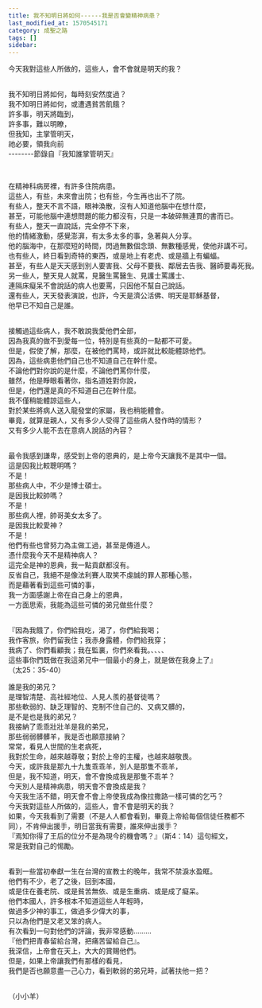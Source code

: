 ```yaml
---
title: 我不知明日將如何------我是否會變精神病患？
last_modified_at: 1570545171
category: 成聖之路
tags: []
sidebar: 
---
```


<p>今天我對這些人所做的，這些人，會不會就是明天的我？</p>
<p><br/>
我不知明日將如何，每時刻安然度過？<br/>
我不知明日將如何，或遭遇貧苦飢餓？<br/>
許多事，明天將臨到，<br/>
許多事，難以明瞭，<br/>
但我知，主掌管明天，<br/>
祂必要，領我向前<br/>
--------節錄自『我知誰掌管明天』</p>
<p> </p>
<p>在精神科病房裡，有許多住院病患。<br/>
這些人，有些，未來會出院；也有些，今生再也出不了院。<br/>
有些人，整天不言不語，眼神渙散，沒有人知道他腦中在想什麼，<br/>
甚至，可能他腦中連想問題的能力都沒有，只是一本破碎無連貫的書而已。<br/>
有些人，整天一直說話，完全停不下來，<br/>
他的情緒激動，感覺澎湃，有太多太多的事，急著與人分享。<br/>
他的腦海中，在那麼短的時間，閃過無數個念頭、無數種感覺，使他非講不可。<br/>
也有些人，終日看到奇特的東西，或是地上有老虎、或是牆上有蝙蝠。<br/>
甚至，有些人是天天感到別人要害我、父母不要我、鄰居去告我、醫師要毒死我。<br/>
另一些人，整天見人就罵，見醫生罵醫生、見護士罵護士、<br/>
連隔床癡呆不會說話的病人也要罵，只因他不幫自己說話。<br/>
還有些人，天天發表演說，也許，今天是濟公活佛、明天是耶穌基督，<br/>
他早已不知自己是誰。</p>
<p><br/>
接觸過這些病人，我不敢說我愛他們全部，<br/>
因為我真的做不到愛每一位，特別是有些真的一點都不可愛。<br/>
但是，假使了解，那麼，在被他們罵時，或許就比較能體諒他們。<br/>
因為，這些病患他們自己也不知道自己在幹什麼。<br/>
不論他們對你說的是什麼，不論他們罵你什麼，<br/>
雖然，他是睜眼看著你，指名道姓對你說，<br/>
但是，他們還是真的不知道自己在幹什麼。<br/>
我不僅稍能體諒這些人，<br/>
對於某些將病人送入龍發堂的家屬，我也稍能體會。<br/>
畢竟，就算是親人，又有多少人受得了這些病人發作時的情形？<br/>
又有多少人能不去在意病人說話的內容？</p>
<p><br/>
最令我感到謙卑，感受到上帝的恩典的，是上帝今天讓我不是其中一個。<br/>
這是因我比較聰明嗎？<br/>
不是！<br/>
那些病人中，不少是博士碩士。<br/>
是因我比較帥嗎？<br/>
不是！<br/>
那些病人裡，帥哥美女太多了。<br/>
是因我比較愛神？<br/>
不是！<br/>
他們有些也曾努力為主做工過，甚至是傳道人。<br/>
憑什麼我今天不是精神病人？<br/>
這完全是神的恩典，我一點貢獻都沒有。<br/>
反省自己，我絕不是像法利賽人取笑不虔誠的罪人那種心態，<br/>
而是藉著看到這些可憐的事，<br/>
我一方面感謝上帝在自己身上的恩典，<br/>
一方面思索，我能為這些可憐的弟兄做些什麼？ </p>
<p><br/>
『因為我餓了，你們給我吃，渴了，你們給我喝；<br/>
我作客旅，你們留我住；我赤身露體，你們給我穿；<br/>
我病了、你們看顧我；我在監裏，你們來看我。、、、、 <br/>
這些事你們既做在我這弟兄中一個最小的身上，就是做在我身上了』<br/>
（太25：35-40）</p>
<p>誰是我的弟兄？<br/>
是理智清楚、高社經地位、人見人羨的基督徒嗎？<br/>
那些軟弱的、缺乏理智的、克制不住自己的、又病又髒的，<br/>
是不是也是我的弟兄？<br/>
我接納了乖乖壯壯羊是我的弟兄，<br/>
那些弱弱髒髒羊，我是否也願意接納？<br/>
常常，看見人世間的生老病死，<br/>
我對於生命，越來越尊敬；對於上帝的主權，也越來越敬畏。<br/>
今天，或許我是那九十九隻乖乖羊，別人是那隻不乖羊，<br/>
但是，我不知道，明天，會不會換成我是那隻不乖羊？<br/>
今天別人是精神病患，明天會不會換成是我？<br/>
今天我生活不錯，明天會不會上帝使我成為像拉撒路一樣可憐的乞丐？<br/>
今天我對這些人所做的，這些人，會不會是明天的我？<br/>
如果，今天我看到了需要（不是人人都會看到，畢竟上帝給每個信徒任務都不同），不肯伸出援手，明日當我有需要，誰來伸出援手？<br/>
『焉知你得了王后的位分不是為現今的機會嗎？』（斯4：14）這句經文，<br/>
常是我對自己的惕勵。</p>
<p><br/>
看到一些當初奉獻一生在台灣的宣教士的晚年，我常不禁淚水盈眶。<br/>
他們有不少，老了之後，回到本國，<br/>
或是住在養老院、或是貧苦無依、或是生重病、或是成了癡呆。<br/>
他們本國人，許多根本不知道這些人年輕時，<br/>
做過多少神的事工，做過多少偉大的事，<br/>
只以為他們是又老又笨的病人。<br/>
有次看到一句對他們的評論，我非常感動………<br/>
『他們把青春留給台灣，把痛苦留給自己』。<br/>
我深信，上帝會在天上，大大的賞賜他們。<br/>
但是，如果上帝讓我們有那樣的看見，<br/>
我們是否也願意盡一己心力，看到軟弱的弟兄時，試著扶他一把？</p>
<p><br/>
（小小羊）</p>
